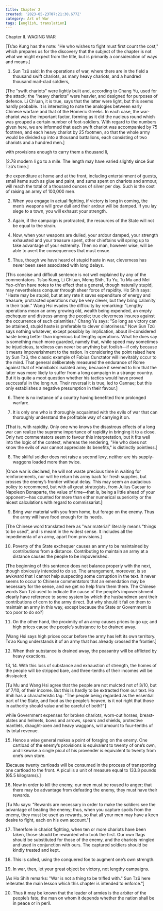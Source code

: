 ```yaml
---
title: Chapter 2
created: '2023-05-23T07:21:30.677Z'
category: Art of War
tags: [english, translation]
---
```

Chapter II. WAGING WAR

[Ts’ao Kung has the note: "He who wishes to fight must first count the cost," which prepares us for the discovery that the subject of the chapter is not what we might expect from the title, but is primarily a consideration of ways and means.]

1. Sun Tzŭ said: In the operations of war, where there are in the field a thousand swift chariots, as many heavy chariots, and a hundred thousand mail-clad soldiers,

[The "swift chariots" were lightly built and, according to Chang Yu, used for the attack; the "heavy chariots" were heavier, and designed for purposes of defence. Li Ch’uan, it is true, says that the latter were light, but this seems hardly probable. It is interesting to note the analogies between early Chinese warfare and that of the Homeric Greeks. In each case, the war-chariot was the important factor, forming as it did the nucleus round which was grouped a certain number of foot-soldiers. With regard to the numbers given here, we are informed that each swift chariot was accompanied by 75 footmen, and each heavy chariot by 25 footmen, so that the whole army would be divided up into a thousand battalions, each consisting of two chariots and a hundred men.]

with provisions enough to carry them a thousand li,

[2.78 modern li go to a mile. The length may have varied slightly since Sun Tzŭ’s time.]

the expenditure at home and at the front, including entertainment of guests, small items such as glue and paint, and sums spent on chariots and armour, will reach the total of a thousand ounces of silver per day. Such is the cost of raising an army of 100,000 men.

2. When you engage in actual fighting, if victory is long in coming, the men’s weapons will grow dull and their ardour will be damped. If you lay siege to a town, you will exhaust your strength.

3. Again, if the campaign is protracted, the resources of the State will not be equal to the strain.

4. Now, when your weapons are dulled, your ardour damped, your strength exhausted and your treasure spent, other chieftains will spring up to take advantage of your extremity. Then no man, however wise, will be able to avert the consequences that must ensue.

5. Thus, though we have heard of stupid haste in war, cleverness has never been seen associated with long delays.

[This concise and difficult sentence is not well explained by any of the commentators. Ts’ao Kung, Li Ch’uan, Meng Shih, Tu Yu, Tu Mu and Mei Yao-ch’en have notes to the effect that a general, though naturally stupid, may nevertheless conquer through sheer force of rapidity. Ho Shih says: "Haste may be stupid, but at any rate it saves expenditure of energy and treasure; protracted operations may be very clever, but they bring calamity in their train." Wang Hsi evades the difficulty by remarking: "Lengthy operations mean an army growing old, wealth being expended, an empty exchequer and distress among the people; true cleverness insures against the occurrence of such calamities." Chang Yu says: "So long as victory can be attained, stupid haste is preferable to clever dilatoriness." Now Sun Tzŭ says nothing whatever, except possibly by implication, about ill-considered haste being better than ingenious but lengthy operations. What he does say is something much more guarded, namely that, while speed may sometimes be injudicious, tardiness can never be anything but foolish—if only because it means impoverishment to the nation. In considering the point raised here by Sun Tzŭ, the classic example of Fabius Cunctator will inevitably occur to the mind. That general deliberately measured the endurance of Rome against that of Hannibals’s isolated army, because it seemed to him that the latter was more likely to suffer from a long campaign in a strange country. But it is quite a moot question whether his tactics would have proved successful in the long run. Their reversal it is true, led to Cannae; but this only establishes a negative presumption in their favour.]

6. There is no instance of a country having benefited from prolonged warfare.

7. It is only one who is thoroughly acquainted with the evils of war that can thoroughly understand the profitable way of carrying it on.

[That is, with rapidity. Only one who knows the disastrous effects of a long war can realize the supreme importance of rapidity in bringing it to a close. Only two commentators seem to favour this interpretation, but it fits well into the logic of the context, whereas the rendering, "He who does not know the evils of war cannot appreciate its benefits," is distinctly pointless.]

8. The skilful soldier does not raise a second levy, neither are his supply-waggons loaded more than twice.

[Once war is declared, he will not waste precious time in waiting for reinforcements, nor will he return his army back for fresh supplies, but crosses the enemy’s frontier without delay. This may seem an audacious policy to recommend, but with all great strategists, from Julius Caesar to Napoleon Bonaparte, the value of time—that is, being a little ahead of your opponent—has counted for more than either numerical superiority or the nicest calculations with regard to commissariat.]

9. Bring war material with you from home, but forage on the enemy. Thus the army will have food enough for its needs.

[The Chinese word translated here as "war material" literally means "things to be used", and is meant in the widest sense. It includes all the impedimenta of an army, apart from provisions.]

10. Poverty of the State exchequer causes an army to be maintained by contributions from a distance. Contributing to maintain an army at a distance causes the people to be impoverished.

[The beginning of this sentence does not balance properly with the next, though obviously intended to do so. The arrangement, moreover, is so awkward that I cannot help suspecting some corruption in the text. It never seems to occur to Chinese commentators that an emendation may be necessary for the sense, and we get no help from them there. The Chinese words Sun Tzŭ used to indicate the cause of the people’s impoverishment clearly have reference to some system by which the husbandmen sent their contributions of corn to the army direct. But why should it fall on them to maintain an army in this way, except because the State or Government is too poor to do so?]

11. On the other hand, the proximity of an army causes prices to go up; and high prices cause the people’s substance to be drained away.

[Wang Hsi says high prices occur before the army has left its own territory. Ts’ao Kung understands it of an army that has already crossed the frontier.]

12. When their substance is drained away, the peasantry will be afflicted by heavy exactions.

13, 14. With this loss of substance and exhaustion of strength, the homes of the people will be stripped bare, and three-tenths of their incomes will be dissipated;

[Tu Mu and Wang Hsi agree that the people are not mulcted not of 3/10, but of 7/10, of their income. But this is hardly to be extracted from our text. Ho Shih has a characteristic tag: "The people being regarded as the essential part of the State, and food as the people’s heaven, is it not right that those in authority should value and be careful of both?"]

while Government expenses for broken chariots, worn-out horses, breast-plates and helmets, bows and arrows, spears and shields, protective mantlets, draught-oxen and heavy waggons, will amount to four-tenths of its total revenue.

15. Hence a wise general makes a point of foraging on the enemy. One cartload of the enemy’s provisions is equivalent to twenty of one’s own, and likewise a single picul of his provender is equivalent to twenty from one’s own store.

[Because twenty cartloads will be consumed in the process of transporting one cartload to the front. A picul is a unit of measure equal to 133.3 pounds (65.5 kilograms).]

16. Now in order to kill the enemy, our men must be roused to anger; that there may be advantage from defeating the enemy, they must have their rewards.

[Tu Mu says: "Rewards are necessary in order to make the soldiers see the advantage of beating the enemy; thus, when you capture spoils from the enemy, they must be used as rewards, so that all your men may have a keen desire to fight, each on his own account."]

17. Therefore in chariot fighting, when ten or more chariots have been taken, those should be rewarded who took the first. Our own flags should be substituted for those of the enemy, and the chariots mingled and used in conjunction with ours. The captured soldiers should be kindly treated and kept.

18. This is called, using the conquered foe to augment one’s own strength.

19. In war, then, let your great object be victory, not lengthy campaigns.

[As Ho Shih remarks: "War is not a thing to be trifled with." Sun Tzŭ here reiterates the main lesson which this chapter is intended to enforce."]

20. Thus it may be known that the leader of armies is the arbiter of the people’s fate, the man on whom it depends whether the nation shall be in peace or in peril. 
